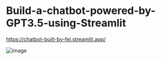 # Build-a-chatbot-powered-by-GPT3.5-using-Streamlit
https://chatbot-built-by-fei.streamlit.app/

![image](https://github.com/hanfei1986/Build-a-chatbot-powered-by-GPT3.5-using-Streamlit/assets/59255164/976ec772-5981-4fbf-ad7a-39f601a25349)



